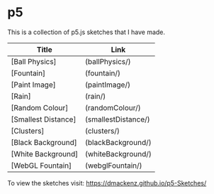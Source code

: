 # p5

This is a collection of p5.js sketches that I have made.

| Title | Link |
| ------ | ------ |
| [Ball Physics] | (ballPhysics/) |
| [Fountain] | (fountain/) |
| [Paint Image] | (paintImage/) |
| [Rain] | (rain/) |
| [Random Colour] | (randomColour/) |
| [Smallest Distance] | (smallestDistance/) |
| [Clusters] | (clusters/) |
| [Black Background] | (blackBackground/) |
| [White Background] | (whiteBackground/) |
| [WebGL Fountain] | (webglFountain/) |

To view the sketches visit: https://dmackenz.github.io/p5-Sketches/
